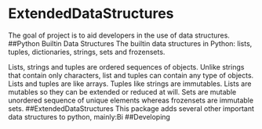 # ExtendedDataStructures
The goal of project is to aid developers in the use of data structures.
##Python Builtin Data Structures
The builtin data structures in Python: lists, tuples, dictionaries, strings, sets and frozensets.

Lists, strings and tuples are ordered sequences of objects. Unlike strings that contain only characters, list and tuples can contain any type of objects. Lists and tuples are like arrays. Tuples like strings are immutables. Lists are mutables so they can be extended or reduced at will. Sets are mutable unordered sequence of unique elements whereas frozensets are immutable sets.
##ExtendedDataStructures
This package adds several other important data structures to python, mainly:Bi
##Developing
